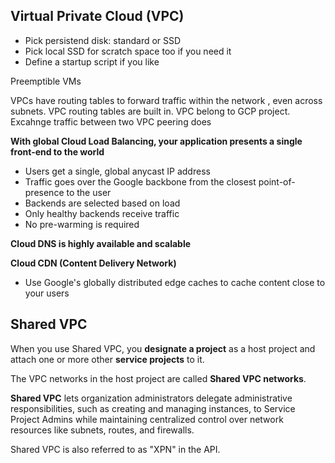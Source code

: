 ## Virtual Private Cloud (VPC)

* Pick persistend disk: standard or SSD 
* Pick local SSD for scratch space too if you need it
* Define a startup script if you like

Preemptible VMs

VPCs have routing tables to forward traffic within the network , even across subnets.
VPC routing tables are built in.
VPC belong to GCP project.
Excahnge traffic between two VPC peering does

__With global Cloud Load Balancing, your application presents a single front-end to the world__
* Users get a single, global anycast IP address
* Traffic goes over the Google backbone from the closest point-of-presence to the user
* Backends are selected based on load
* Only healthy backends receive traffic
* No pre-warming is required

__Cloud DNS is highly available and scalable__

__Cloud CDN (Content Delivery Network)__

* Use Google's globally distributed edge caches to cache content close to your users

## Shared VPC

When you use Shared VPC, you __designate a project__ as a host project and attach one or more other __service projects__ to it. 

The VPC networks in the host project are called __Shared VPC networks__.

__Shared VPC__ lets organization administrators delegate administrative responsibilities, such as creating and managing instances, to Service Project Admins while maintaining centralized control over network resources like subnets, routes, and firewalls. 

Shared VPC is also referred to as "XPN" in the API.


